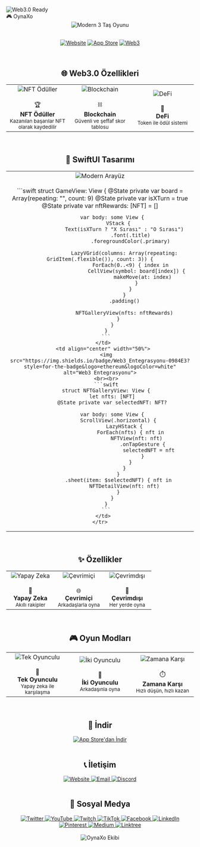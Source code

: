 # <div align="center">
  <img src="https://img.shields.io/badge/Web3.0_Ready-FF6B6B?style=for-the-badge&logo=ethereum&logoColor=white" alt="Web3.0 Ready">
  <br>
  🎮 OynaXo
</div>

<div align="center">
  <img src="https://img.shields.io/badge/Modern_3_Taş_Oyunu-FF6B6B?style=for-the-badge&logoColor=white" alt="Modern 3 Taş Oyunu">
  <br><br>
  
  [![Website](https://img.shields.io/badge/Website-oynaxo.web.app-2D3436?style=for-the-badge&logo=google-chrome&logoColor=white)](https://oynaxo.web.app)
  [![App Store](https://img.shields.io/badge/App_Store-0A84FF?style=for-the-badge&logo=app-store&logoColor=white)](https://oynaxo.page.link/ios)
  [![Web3](https://img.shields.io/badge/Web3_Ready-FF6B6B?style=for-the-badge&logo=ethereum&logoColor=white)](https://oynaxo.web.app)
</div>

<br>

## <div align="center">🌐 Web3.0 Özellikleri</div>

<div align="center">
  <table>
    <tr>
      <td align="center" width="33%">
        <img src="https://img.shields.io/badge/NFT_Ödüller-FF6B6B?style=for-the-badge&logo=nft&logoColor=white" alt="NFT Ödüller">
        <br><br>
        🏆
        <br>
        <b>NFT Ödüller</b>
        <br>
        <sub>Kazanılan başarılar NFT olarak kaydedilir</sub>
      </td>
      <td align="center" width="33%">
        <img src="https://img.shields.io/badge/Blockchain-0984E3?style=for-the-badge&logo=ethereum&logoColor=white" alt="Blockchain">
        <br><br>
        ⛓️
        <br>
        <b>Blockchain</b>
        <br>
        <sub>Güvenli ve şeffaf skor tablosu</sub>
      </td>
      <td align="center" width="33%">
        <img src="https://img.shields.io/badge/DeFi-00B894?style=for-the-badge&logo=ethereum&logoColor=white" alt="DeFi">
        <br><br>
        💎
        <br>
        <b>DeFi</b>
        <br>
        <sub>Token ile ödül sistemi</sub>
      </td>
    </tr>
  </table>
</div>

<br>

## <div align="center">📱 SwiftUI Tasarımı</div>

<div align="center">
  <table>
    <tr>
      <td align="center" width="50%">
        <img src="https://img.shields.io/badge/Modern_Arayüz-FF6B6B?style=for-the-badge&logo=swift&logoColor=white" alt="Modern Arayüz">
        <br><br>
        ```swift
        struct GameView: View {
            @State private var board = Array(repeating: "", count: 9)
            @State private var isXTurn = true
            @State private var nftRewards: [NFT] = []
            
            var body: some View {
                VStack {
                    Text(isXTurn ? "X Sırası" : "O Sırası")
                        .font(.title)
                        .foregroundColor(.primary)
                    
                    LazyVGrid(columns: Array(repeating: GridItem(.flexible()), count: 3)) {
                        ForEach(0..<9) { index in
                            CellView(symbol: board[index]) {
                                makeMove(at: index)
                            }
                        }
                    }
                    .padding()
                    
                    NFTGalleryView(nfts: nftRewards)
                }
            }
        }
        ```
      </td>
      <td align="center" width="50%">
        <img src="https://img.shields.io/badge/Web3_Entegrasyonu-0984E3?style=for-the-badge&logo=ethereum&logoColor=white" alt="Web3 Entegrasyonu">
        <br><br>
        ```swift
        struct NFTGalleryView: View {
            let nfts: [NFT]
            @State private var selectedNFT: NFT?
            
            var body: some View {
                ScrollView(.horizontal) {
                    LazyHStack {
                        ForEach(nfts) { nft in
                            NFTView(nft: nft)
                                .onTapGesture {
                                    selectedNFT = nft
                                }
                        }
                    }
                }
                .sheet(item: $selectedNFT) { nft in
                    NFTDetailView(nft: nft)
                }
            }
        }
        ```
      </td>
    </tr>
  </table>
</div>

<br>

## <div align="center">✨ Özellikler</div>

<div align="center">
  <table>
    <tr>
      <td align="center" width="33%">
        <img src="https://img.shields.io/badge/Yapay_Zeka-FF6B6B?style=for-the-badge&logo=openai&logoColor=white" alt="Yapay Zeka">
        <br><br>
        🤖
        <br>
        <b>Yapay Zeka</b>
        <br>
        <sub>Akıllı rakipler</sub>
      </td>
      <td align="center" width="33%">
        <img src="https://img.shields.io/badge/Çevrimiçi-0984E3?style=for-the-badge&logo=globe&logoColor=white" alt="Çevrimiçi">
        <br><br>
        🌐
        <br>
        <b>Çevrimiçi</b>
        <br>
        <sub>Arkadaşlarla oyna</sub>
      </td>
      <td align="center" width="33%">
        <img src="https://img.shields.io/badge/Çevrimdışı-00B894?style=for-the-badge&logo=smartphone&logoColor=white" alt="Çevrimdışı">
        <br><br>
        📱
        <br>
        <b>Çevrimdışı</b>
        <br>
        <sub>Her yerde oyna</sub>
      </td>
    </tr>
  </table>
</div>

<br>

## <div align="center">🎮 Oyun Modları</div>

<div align="center">
  <table>
    <tr>
      <td align="center" width="33%">
        <img src="https://img.shields.io/badge/Tek_Oyunculu-FF6B6B?style=for-the-badge&logo=robot&logoColor=white" alt="Tek Oyunculu">
        <br><br>
        🤖
        <br>
        <b>Tek Oyunculu</b>
        <br>
        <sub>Yapay zeka ile karşılaşma</sub>
      </td>
      <td align="center" width="33%">
        <img src="https://img.shields.io/badge/İki_Oyunculu-0984E3?style=for-the-badge&logo=users&logoColor=white" alt="İki Oyunculu">
        <br><br>
        👥
        <br>
        <b>İki Oyunculu</b>
        <br>
        <sub>Arkadaşınla oyna</sub>
      </td>
      <td align="center" width="33%">
        <img src="https://img.shields.io/badge/Zamana_Karşı-00B894?style=for-the-badge&logo=stopwatch&logoColor=white" alt="Zamana Karşı">
        <br><br>
        ⏱️
        <br>
        <b>Zamana Karşı</b>
        <br>
        <sub>Hızlı düşün, hızlı kazan</sub>
      </td>
    </tr>
  </table>
</div>

<br>

## <div align="center">📱 İndir</div>

<div align="center">
  <a href="https://oynaxo.page.link/ios">
    <img src="https://img.shields.io/badge/App_Store'dan_İndir-0A84FF?style=for-the-badge&logo=app-store&logoColor=white" alt="App Store'dan İndir">
  </a>
</div>

<br>

## <div align="center">📞 İletişim</div>

<div align="center">
  <a href="https://oynaxo.web.app">
    <img src="https://img.shields.io/badge/Website-2D3436?style=for-the-badge&logo=google-chrome&logoColor=white" alt="Website">
  </a>
  <a href="mailto:contact@oynaxo.com">
    <img src="https://img.shields.io/badge/Email-FF6B6B?style=for-the-badge&logo=gmail&logoColor=white" alt="Email">
  </a>
  <a href="https://discord.gg/oynaxo">
    <img src="https://img.shields.io/badge/Discord-5865F2?style=for-the-badge&logo=discord&logoColor=white" alt="Discord">
  </a>
</div>

<br>

## <div align="center">📱 Sosyal Medya</div>

<div align="center">
  <a href="https://x.com/OynaXo">
    <img src="https://img.shields.io/badge/Twitter-1DA1F2?style=for-the-badge&logo=twitter&logoColor=white" alt="Twitter">
  </a>
  <a href="https://www.youtube.com/@OynaXo">
    <img src="https://img.shields.io/badge/YouTube-FF0000?style=for-the-badge&logo=youtube&logoColor=white" alt="YouTube">
  </a>
  <a href="https://www.twitch.tv/oynaxo">
    <img src="https://img.shields.io/badge/Twitch-9146FF?style=for-the-badge&logo=twitch&logoColor=white" alt="Twitch">
  </a>
  <a href="https://www.tiktok.com/@oynaxo">
    <img src="https://img.shields.io/badge/TikTok-000000?style=for-the-badge&logo=tiktok&logoColor=white" alt="TikTok">
  </a>
  <a href="https://www.facebook.com/oynaxo/">
    <img src="https://img.shields.io/badge/Facebook-1877F2?style=for-the-badge&logo=facebook&logoColor=white" alt="Facebook">
  </a>
  <a href="https://www.linkedin.com/company/oynaxo">
    <img src="https://img.shields.io/badge/LinkedIn-0A66C2?style=for-the-badge&logo=linkedin&logoColor=white" alt="LinkedIn">
  </a>
  <a href="https://www.pinterest.com/oynaxo/">
    <img src="https://img.shields.io/badge/Pinterest-E60023?style=for-the-badge&logo=pinterest&logoColor=white" alt="Pinterest">
  </a>
  <a href="https://oynaxo.medium.com/">
    <img src="https://img.shields.io/badge/Medium-000000?style=for-the-badge&logo=medium&logoColor=white" alt="Medium">
  </a>
  <a href="https://linktr.ee/oynaxo">
    <img src="https://img.shields.io/badge/Linktree-39E09B?style=for-the-badge&logo=linktree&logoColor=white" alt="Linktree">
  </a>
</div>

<br>

<div align="center">
  <img src="https://img.shields.io/badge/OynaXo_Ekibi_tarafından_❤️_ile_yapıldı-FF6B6B?style=for-the-badge&logoColor=white" alt="OynaXo Ekibi">
</div>
